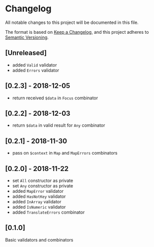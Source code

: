 # Changelog

All notable changes to this project will be documented in this file.

The format is based on [Keep a Changelog](https://keepachangelog.com/en/1.0.0/),
and this project adheres to [Semantic Versioning](https://semver.org/spec/v2.0.0.html).

## [Unreleased]

- added `Valid` validator
- added `Errors` validator

## [0.2.3] - 2018-12-05

- return received `$data` in `Focus` combinator

## [0.2.2] - 2018-12-03

- return `$data` in valid result for `Any` combinator

## [0.2.1] - 2018-11-30

- pass on `$context` in `Map` and `MapErrors` combinators

## [0.2.0] - 2018-11-22

- set `All` constructor as private
- set `Any` constructor as private
- added `MapError` validator
- added `HasNotKey` validator
- added `InArray` validator
- added `IsNumeric` validator
- added `TranslateErrors` combinator

## [0.1.0]

Basic validators and combinators